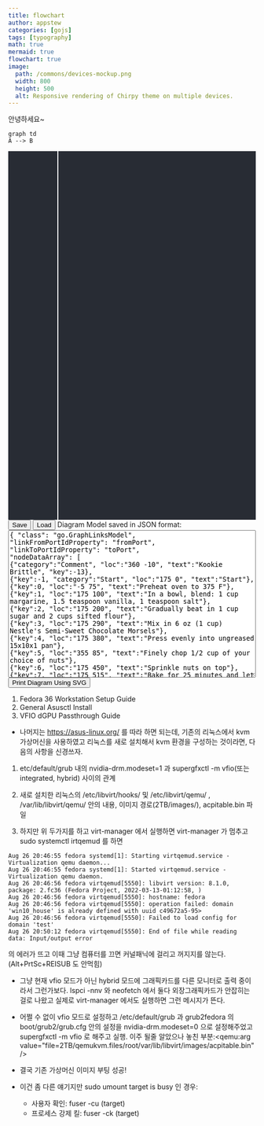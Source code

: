 ```yaml
---
title: flowchart
author: appstew
categories: [gojs]
tags: [typography]
math: true
mermaid: true
flowchart: true
image:
  path: /commons/devices-mockup.png
  width: 800
  height: 500
  alt: Responsive rendering of Chirpy theme on multiple devices.
---
```

안녕하세요~


```mermaid
graph td
A --> B
```

<div id="sample">
  <div style="width: 100%; display: flex; justify-content: space-between">
    <div id="myPaletteDiv" style="width: 100px; margin-right: 2px; background-color: #282c34;"></div>
    <div id="myDiagramDiv" style="flex-grow: 1; height: 750px; background-color: #282c34;"></div>
  </div>
<button id="SaveButton" onclick="save()">Save</button>
<button onclick="load()">Load</button>
Diagram Model saved in JSON format:
<textarea id="mySavedModel" style="width:100%;height:300px">
{ "class": "go.GraphLinksModel",
"linkFromPortIdProperty": "fromPort",
"linkToPortIdProperty": "toPort",
"nodeDataArray": [
{"category":"Comment", "loc":"360 -10", "text":"Kookie Brittle", "key":-13},
{"key":-1, "category":"Start", "loc":"175 0", "text":"Start"},
{"key":0, "loc":"-5 75", "text":"Preheat oven to 375 F"},
{"key":1, "loc":"175 100", "text":"In a bowl, blend: 1 cup margarine, 1.5 teaspoon vanilla, 1 teaspoon salt"},
{"key":2, "loc":"175 200", "text":"Gradually beat in 1 cup sugar and 2 cups sifted flour"},
{"key":3, "loc":"175 290", "text":"Mix in 6 oz (1 cup) Nestle's Semi-Sweet Chocolate Morsels"},
{"key":4, "loc":"175 380", "text":"Press evenly into ungreased 15x10x1 pan"},
{"key":5, "loc":"355 85", "text":"Finely chop 1/2 cup of your choice of nuts"},
{"key":6, "loc":"175 450", "text":"Sprinkle nuts on top"},
{"key":7, "loc":"175 515", "text":"Bake for 25 minutes and let cool"},
{"key":8, "loc":"175 585", "text":"Cut into rectangular grid"},
{"key":-2, "category":"End", "loc":"175 660", "text":"Enjoy!"}
],
"linkDataArray": [
{"from":1, "to":2, "fromPort":"B", "toPort":"T"},
{"from":2, "to":3, "fromPort":"B", "toPort":"T"},
{"from":3, "to":4, "fromPort":"B", "toPort":"T"},
{"from":4, "to":6, "fromPort":"B", "toPort":"T"},
{"from":6, "to":7, "fromPort":"B", "toPort":"T"},
{"from":7, "to":8, "fromPort":"B", "toPort":"T"},
{"from":8, "to":-2, "fromPort":"B", "toPort":"T"},
{"from":-1, "to":0, "fromPort":"B", "toPort":"T"},
{"from":-1, "to":1, "fromPort":"B", "toPort":"T"},
{"from":-1, "to":5, "fromPort":"B", "toPort":"T"},
{"from":5, "to":4, "fromPort":"B", "toPort":"T"},
{"from":0, "to":4, "fromPort":"B", "toPort":"T"}
]}
</textarea>
      <button onclick="printDiagram()">Print Diagram Using SVG</button>
    </div>

1. Fedora 36 Workstation Setup Guide
2. General Asusctl Install
3. VFIO dGPU Passthrough Guide

- 나머지는 https://asus-linux.org/ 를 따라 하면 되는데,
기존의 리눅스에서 kvm 가상머신을 사용하였고 리눅스를 새로 설치해서 kvm 환경을 구성하는 것이라면, 다음의 사항을 신경쓰자.
1. etc/default/grub 내의 nvidia-drm.modeset=1 과 supergfxctl -m vfio(또는 integrated, hybrid) 사이의 관계

2. 새로 설치한 리눅스의 /etc/libvirt/hooks/ 및 /etc/libvirt/qemu/ , /var/lib/libvirt/qemu/ 안의 내용, 이미지 경로(2TB/images/), acpitable.bin 파일

3. 하지만 위 두가지를 하고 virt-manager 에서 실행하면 virt-manager 가 멈추고 sudo systemctl irtqemud 를 하면 

```
Aug 26 20:46:55 fedora systemd[1]: Starting virtqemud.service - Virtualization qemu daemon...
Aug 26 20:46:55 fedora systemd[1]: Started virtqemud.service - Virtualization qemu daemon.
Aug 26 20:46:56 fedora virtqemud[5550]: libvirt version: 8.1.0, package: 2.fc36 (Fedora Project, 2022-03-13-01:12:58, )
Aug 26 20:46:56 fedora virtqemud[5550]: hostname: fedora
Aug 26 20:46:56 fedora virtqemud[5550]: operation failed: domain 'win10_house' is already defined with uuid c49672a5-95>
Aug 26 20:46:56 fedora virtqemud[5550]: Failed to load config for domain 'test'
Aug 26 20:50:12 fedora virtqemud[5550]: End of file while reading data: Input/output error
```
의 에러가 뜨고 이때 그냥 컴퓨터를 끄면 커널패닉에 걸리고 꺼지지를 않는다. (Alt+PrtSc+REISUB 도 안먹힘)

- 그냥 현재 vfio 모드가 아닌 hybrid 모드에 그래픽카드를 다른 모니터로 출력 중이라서 그런가보다.
lspci -nnv 와 neofetch 에서 둘다 외장그래픽카드가 안잡히는 걸로 나왔고 실제로 virt-manager 에서도 실행하면 그런 메시지가 뜬다.

- 어쩔 수 없이 vfio 모드로 설정하고 /etc/default/grub 과 grub2fedora 의 boot/grub2/grub.cfg 안의 설정을 nvidia-drm.modeset=0 으로 설정해주었고
supergfxctl -m vfio 로 해주고 실행. 이주 될줄 알았으나 놓친 부분:<qemu:arg value="file=2TB/qemukvm.files/root/var/lib/libvirt/images/acpitable.bin"/>

- 결국 기존 가상머신 이미지 부팅 성공!

- 이건 좀 다른 얘기지만 sudo umount target is busy 인 경우:
  - 사용자 확인: fuser -cu (target)
  - 프로세스 강제 킬: fuser -ck (target)